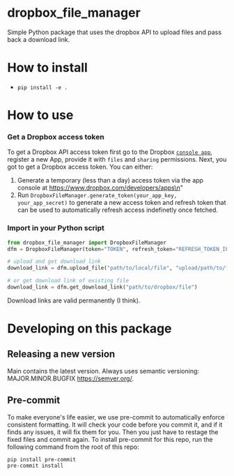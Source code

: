 # dropbox_file_manager
Simple Python package that uses the dropbox API to upload files and pass back a download link.

# How to install
- `pip install -e .`

# How to use

### Get a Dropbox access token
To get a Dropbox API access token first go to the Dropbox [`console app`](https://www.dropbox.com/developers/apps), register a new App, provide it with `files` and `sharing` permissions.
Next, you got to get a Dropbox access token. You can either:
1. Generate a temporary (less than a day) access token via the app console at https://www.dropbox.com/developers/apps\n"
2. Run `DropboxFileManager.generate_token(your_app_key, your_app_secret)` to generate a new access token and refresh token that can be used to automatically refresh access indefinetly once fetched.


### Import in your Python script

```python
from dropbox_file_manager import DropboxFileManager
dfm = DropboxFileManager(token="TOKEN", refresh_token="REFRESH_TOKEN_IF_YOU_HAVE_ONE")

# upload and get download link
download_link = dfm.upload_file("path/to/local/file", "upload/path/to/file/in/dropbox")

# or get download link of existing file
download_link = dfm.get_download_link("path/to/dropbox/file")
```
Download links are valid permanently (I think).


# Developing on this package

## Releasing a new version
Main contains the latest version.
Always uses semantic versioning: MAJOR.MINOR.BUGFIX https://semver.org/.

## Pre-commit
To make everyone's life easier, we use pre-commit to automatically enforce consistent formatting. It will check your code before you commit it, and if it finds any issues, it will fix them for you. Then you just have to restage the fixed files and commit again.
To install pre-commit for this repo, run the following command from the root of this repo:
```
pip install pre-commit
pre-commit install
```
